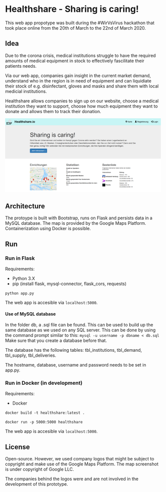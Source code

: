 # Healthshare - Sharing is caring!

This web app propotype was built during the #WirVsVirus hackathon that took place online from the 20th of March to the 22nd of March 2020.

## Idea

Due to the corona crisis, medical institutions struggle to have the required amounts of medical equipment in stock to effectively fascilitate their patients needs.

Via our web app, companies gain insight in the current market demand, understand who in the region is in need of equipment and can liquidiate their stock of e.g. disinfectant, gloves and masks and share them with local medicial institutions.

Healthshare allows companies to sign up on our website, choose a medical institution they want to support, choose how much equipment they want to donate and allows them to track their donation.

![homepage](static/img/home.PNG)

## Architecture

The protoype is built with Bootstrap, runs on Flask and persists data in a MySQL database. The map is provided by the Google Maps Platform. Containerization using Docker is possible.

## Run

### Run in Flask

Requirements:
- Python 3.X
- pip (install flask, mysql-connector, flask_cors, requests)
```
python app.py
``` 
The web app is accesible via `localhost:5000`.

#### Use of MySQL database

In the folder db, a .sql file can be found. This can be used to build up the same database as we used on any SQL server. This can be done by using the command prompt similar to this: `mysql -u username -p dbname < db.sql` Make sure that you create a database before that.

The database has the following tables: tbl_institutions, tbl_demand, tbl_supply, tbl_deliveries. 

The hostname, database, username and password needs to be set in app.py. 

### Run in Docker (in development)

Requirements:
- Docker

```
docker build -t healthshare:latest .
```
```
docker run -p 5000:5000 healthshare
```
The web app is accesible via `localhost:5000`.

## License

Open-source. However, we used company logos that might be subject to copyright and make use of the Google Maps Platform. The map screenshot is under copyright of Google LLC.

The companies behind the logos were and are not involved in the development of this prototype.